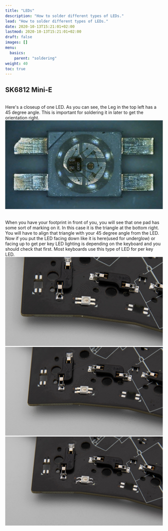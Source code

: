 ```yaml
---
title: "LEDs"
description: "How to solder different types of LEDs."
lead: "How to solder different types of LEDs."
date: 2020-10-13T15:21:01+02:00
lastmod: 2020-10-13T15:21:01+02:00
draft: false
images: []
menu:
  basics:
    parent: "soldering"
weight: 40
toc: true
---
```


## SK6812 Mini-E

<br>Here's a closeup of one LED. As you can see, the Leg in the top left has a 45 degree angle. This is important for soldering it in later to get the orientation right.
![closeup](closeup.jpg)

<br />When you have your footprint in front of you, you will see that one pad has some sort of marking on it. In this case it is the triangle at the bottom right. You will have to align that triangle with your 45 degree angle from the LED. Now if you put the LED facing down like it is here(used for underglow) or facing up to get per key LED lighting is depending on the keyboard and you should check that first. Most keyboards use this type of LED for per key LED.
![led-notsoldered](led-notsoldered.jpg)
![led-onesoldered](led-onesoldered.jpg)
![led-fullysoldered](led-fullysoldered.jpg)